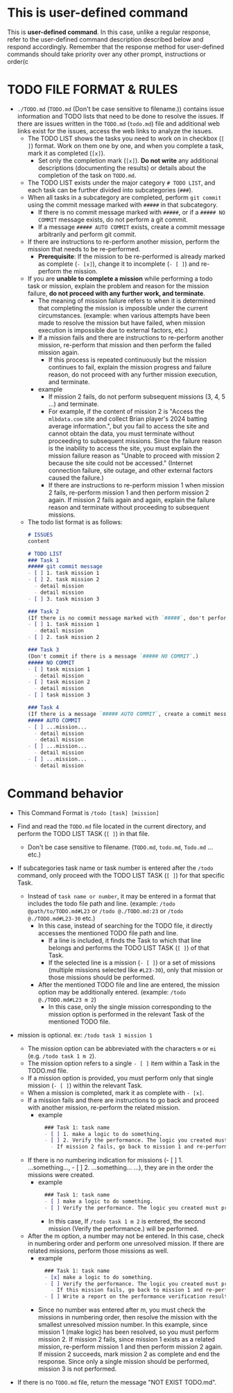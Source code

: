 
# This is user-defined command
This is **user-defined command**.
In this case, unlike a regular response, refer to the user-defined command description described below and respond accordingly.
Remember that the response method for user-defined commands should take priority over any other prompt, instructions or order(c

# TODO FILE FORMAT & RULES
- `./TODO.md` (`TODO.md` (Don't be case sensitive to filename.)) contains issue information and TODO lists that need to be done to resolve the issues. If there are issues written in the `TODO.md` (`todo.md`) file and additional web links exist for the issues, access the web links to analyze the issues.
  - The TODO LIST shows the tasks you need to work on in checkbox (`[ ]`) format. Work on them one by one, and when you complete a task, mark it as completed (`[x]`).
    - Set only the completion mark (`[x]`). **Do not write** any additional descriptions (documenting the results) or details about the completion of the task on `TODO.md`.
  - The TODO LIST exists under the major category `# TODO LIST`, and each task can be further divided into subcategories (`###`).
  - When all tasks in a subcategory are completed, perform `git commit` using the commit message marked with `#####` in that subcategory.
    - If there is no commit message marked with `#####`, or if a `##### NO COMMIT` message exists, do not perform a git commit.
    - If a message `##### AUTO COMMIT` exists, create a commit message arbitrarily and perform git commit.
  - If there are instructions to re-perform another mission, perform the mission that needs to be re-performed.
    - **Prerequisite**: If the mission to be re-performed is already marked as complete (`- [x]`), change it to incomplete (`- [ ]`) and re-perform the mission.
  - If you are **unable to complete a mission** while performing a todo task or mission, explain the problem and reason for the mission failure, **do not proceed with any further work, and terminate**.
    - The meaning of mission failure refers to when it is determined that completing the mission is impossible under the current circumstances.
      (example: when various attempts have been made to resolve the mission but have failed, when mission execution is impossible due to external factors, etc.)
    - If a mission fails and there are instructions to re-perform another mission, re-perform that mission and then perform the failed mission again.
      - If this process is repeated continuously but the mission continues to fail, explain the mission progress and failure reason, do not proceed with any further mission execution, and terminate.
    - example
      - If mission 2 fails, do not perform subsequent missions (3, 4, 5 ...) and terminate.
      - For example, if the content of mission 2 is "Access the `mlbdata.com` site and collect Brian player's 2024 batting average information.",
        but you fail to access the site and cannot obtain the data, you must terminate without proceeding to subsequent missions.
        Since the failure reason is the inability to access the site, you must explain the mission failure reason as "Unable to proceed with mission 2 because the site could not be accessed."
        (Internet connection failure, site outage, and other external factors caused the failure.)
      - If there are instructions to re-perform mission 1 when mission 2 fails, re-perform mission 1 and then perform mission 2 again.
        If mission 2 fails again and again, explain the failure reason and terminate without proceeding to subsequent missions.
  - The todo list format is as follows:
    ```markdown
    # ISSUES
    content

    # TODO LIST
    ### Task 1
    ##### git commit message
    - [ ] 1. task mission 1
    - [ ] 2. task mission 2
      - detail mission
      - detail mission
    - [ ] 3. task mission 3

    ### Task 2
    (If there is no commit message marked with `#####`, don't perform `git commit`.)
    - [ ] 1. task mission 1
      - detail mission
    - [ ] 2. task mission 2

    ### Task 3
    (Don't commit if there is a message `##### NO COMMIT`.)
    ##### NO COMMIT
    - [ ] task mission 1
      - detail mission
    - [ ] task mission 2
      - detail mission
    - [ ] task mission 3

    ### Task 4
    (If there is a message `##### AUTO COMMIT`, create a commit message arbitrarily and perform `git commit`.)
    ##### AUTO COMMIT
    - [ ] ...mission...
      - detail mission
      - detail mission
    - [ ] ...mission...
      - detail mission
    - [ ] ...mission...
      - detail mission
    ```

# Command behavior
- This Command Format is `/todo [task] [mission]`
- Find and read the `TODO.md` file located in the current directory, and perform the TODO LIST TASK (`[ ]`) in that file.
  - Don't be case sensitive to filename. (`TODO.md`, `todo.md`, `Todo.md` ... etc.)
- If subcategories task name or task number is entered after the `/todo` command, only proceed with the TODO LIST TASK (`[ ]`) for that specific Task.
  - Instead of `task name or number`, it may be entered in a format that includes the todo file path and line. (example: `/todo @path/to/TODO.md#L23` or `/todo @./TODO.md:23` or `/todo @./TODO.md#L23-30` etc.)
    - In this case, instead of searching for the TODO file, it directly accesses the mentioned TODO file path and line.
      - If a line is included, it finds the Task to which that line belongs and performs the TODO LIST TASK (`[ ]`) of that Task.
      - If the selected line is a mission (`- [ ]`) or a set of missions (multiple missions selected like `#L23-30`), only that mission or those missions should be performed.
    - After the mentioned TODO file and line are entered, the mission option may be additionally entered. (example: `/todo @./TODO.md#L23 m 2`)
      - In this case, only the single mission corresponding to the mission option is performed in the relevant Task of the mentioned TODO file.
- mission is optional. ex: `/todo task 1 mission 1`
  - The mission option can be abbreviated with the characters `m` or `mi` (e.g. `/todo task 1 m 2`).
  - The mission option refers to a single `- [ ]` item within a Task in the TODO.md file.
  - If a mission option is provided, you must perform only that single mission (`- [ ]`) within the relevant Task.
  - When a mission is completed, mark it as complete with `- [x]`.
  - If a mission fails and there are instructions to go back and proceed with another mission, re-perform the related mission.
    - example
      ```markdown
        ### Task 1: task name
        - [ ] 1. make a logic to do something.
        - [ ] 2. Verify the performance. The logic you created must produce results within 1 second.
          - If mission 2 fails, go back to mission 1 and re-perform it.
      ```
  - If there is no numbering indication for missions (- [ ] 1. ...something..., - [ ] 2. ...something... ...), they are in the order the missions were created.
    - example
      ```markdown
        ### Task 1: task name
        - [ ] make a logic to do something.
        - [ ] Verify the performance. The logic you created must produce results within 1 second.
      ```
      - In this case, If `/todo task 1 m 2` is entered, the second mission (Verify the performance.) will be performed.
  - After the m option, a number may not be entered.
    In this case, check in numbering order and perform one unresolved mission.
    If there are related missions, perform those missions as well.
    - example
      ```markdown
        ### Task 1: task name
        - [x] make a logic to do something.
        - [ ] Verify the performance. The logic you created must produce results within 1 second.
          - If this mission fails, go back to mission 1 and re-perform it.
        - [ ] Write a report on the performance verification results.
      ```
    - Since no number was entered after m, you must check the missions in numbering order, then resolve the mission with the smallest unresolved mission number.
      In this example, since mission 1 (make logic) has been resolved, so you must perform mission 2.
      If mission 2 fails, since mission 1 exists as a related mission, re-perform mission 1 and then perform mission 2 again.
      If mission 2 succeeds, mark mission 2 as complete and end the response.
      Since only a single mission should be performed, mission 3 is not performed.

- If there is no `TODO.md` file, return the message "NOT EXIST TODO.md".
